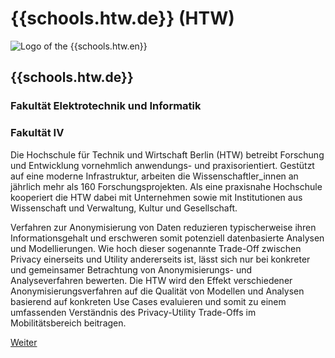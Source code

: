 <div id="htw" class="component-school">

# {{schools.htw.de}} (HTW)

<div>

![Logo of the {{schools.htw.en}}]({{schools.htw.logo}})

<div>

## {{schools.htw.de}}
### Fakultät Elektrotechnik und Informatik
### Fakultät IV

</div>

</div>

Die Hochschule für Technik und Wirtschaft Berlin (HTW) betreibt Forschung und Entwicklung vornehmlich anwendungs- und praxisorientiert. Gestützt auf eine moderne Infrastruktur, arbeiten die Wissenschaftler_innen an jährlich mehr als 160 Forschungsprojekten. Als eine praxisnahe Hochschule kooperiert die HTW dabei mit Unternehmen sowie mit Institutionen aus Wissenschaft und Verwaltung, Kultur und Gesellschaft. 

Verfahren zur Anonymisierung von Daten reduzieren typischerweise ihren Informationsgehalt und erschweren somit potenziell datenbasierte Analysen und Modellierungen. Wie hoch dieser sogenannte Trade-Off zwischen Privacy einerseits und Utility andererseits ist, lässt sich nur bei konkreter und gemeinsamer Betrachtung von Anonymisierungs- und Analyseverfahren bewerten. Die HTW wird den Effekt verschiedener Anonymisierungsverfahren auf die Qualität von Modellen und Analysen basierend auf konkreten Use Cases evaluieren und somit zu einem umfassenden Verständnis des Privacy-Utility Trade-Offs im Mobilitätsbereich beitragen.


<div class="justify-end my-0">
    <a href="/partners/htw" class="border border-green text-green text-xl py-1 px-4 cursor-pointer hover:bg-green hover:text-white">Weiter</a>
</div>

</div>
